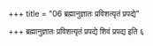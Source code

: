 +++
title = "06 ब्रह्मानुज्ञातः प्रविशत्यृतं प्रपद्ये"

+++
ब्रह्मानुज्ञातः प्रविशत्यृतं प्रपद्ये शिवं प्रपद्य इति ६